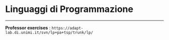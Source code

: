 # Linguaggi di Programmazione

---

**Professor exercises** : `https://adapt-lab.di.unimi.it/svn/lp+pa+tsp/trunk/lp/`
